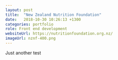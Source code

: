 ```yaml
---
layout: post
title:  "New Zealand Nutrition Foundation"
date:   2018-10-30 10:26:13 +1300
categories: portfolio
role: Front end development
websiteUrl: https://nutritionfoundation.org.nz/
imageUrl: nznf-400.png
---
```

Just another test
